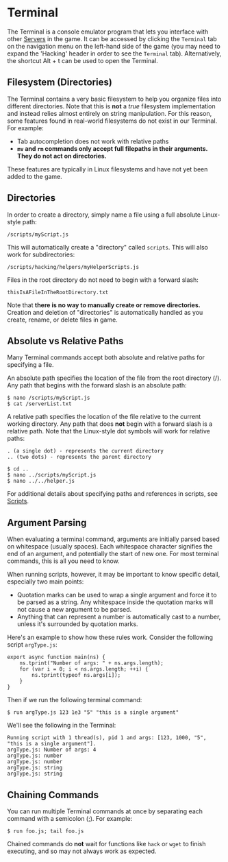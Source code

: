 # Terminal

The Terminal is a console emulator program that lets you interface with other [Servers](servers.md) in the game.
It can be accessed by clicking the `Terminal` tab on the navigation menu on the left-hand side of the game (you may need to expand the 'Hacking' header in order to see the `Terminal` tab).
Alternatively, the shortcut Alt + t can be used to open the Terminal.

## Filesystem (Directories)

The Terminal contains a very basic filesystem to help you organize files into different directories.
Note that this is **not** a _true_ filesystem implementation and instead relies almost entirely on string manipulation.
For this reason, some features found in real-world filesystems do not exist in our Terminal. For example:

- Tab autocompletion does not work with relative paths
- **`mv` and `rm` commands only accept full filepaths in their arguments.**
  **They do not act on directories.**

These features are typically in Linux filesystems and have not yet been added to the game.

## Directories

In order to create a directory, simply name a file using a full absolute Linux-style path:

    /scripts/myScript.js

This will automatically create a "directory" called `scripts`.
This will also work for subdirectories:

    /scripts/hacking/helpers/myHelperScripts.js

Files in the root directory do not need to begin with a forward slash:

    thisIsAFileInTheRootDirectory.txt

Note that **there is no way to manually create or remove directories.**
Creation and deletion of "directories" is automatically handled as you create, rename, or delete files in game.

## Absolute vs Relative Paths

Many Terminal commands accept both absolute and relative paths for specifying a file.

An absolute path specifies the location of the file from the root directory (/).
Any path that begins with the forward slash is an absolute path:

    $ nano /scripts/myScript.js
    $ cat /serverList.txt

A relative path specifies the location of the file relative to the current working directory.
Any path that does **not** begin with a forward slash is a relative path.
Note that the Linux-style dot symbols will work for relative paths:

    . (a single dot) - represents the current directory
    .. (two dots) - represents the parent directory

    $ cd ..
    $ nano ../scripts/myScript.js
    $ nano ../../helper.js

For additional details about specifying paths and references in scripts, see [Scripts](scripts.md).

## Argument Parsing

When evaluating a terminal command, arguments are initially parsed based on whitespace (usually spaces).
Each whitespace character signifies the end of an argument, and potentially the start of new one.
For most terminal commands, this is all you need to know.

When running scripts, however, it may be important to know specific detail, especially two main points:

- Quotation marks can be used to wrap a single argument and force it to be parsed as a string.
  Any whitespace inside the quotation marks will not cause a new argument to be parsed.
- Anything that can represent a number is automatically cast to a number, unless it's surrounded by quotation marks.

Here's an example to show how these rules work.
Consider the following script `argType.js`:

    export async function main(ns) {
        ns.tprint("Number of args: " + ns.args.length);
        for (var i = 0; i < ns.args.length; ++i) {
            ns.tprint(typeof ns.args[i]);
        }
    }

Then if we run the following terminal command:

    $ run argType.js 123 1e3 "5" "this is a single argument"

We'll see the following in the Terminal:

    Running script with 1 thread(s), pid 1 and args: [123, 1000, "5", "this is a single argument"].
    argType.js: Number of args: 4
    argType.js: number
    argType.js: number
    argType.js: string
    argType.js: string

## Chaining Commands

You can run multiple Terminal commands at once by separating each command
with a semicolon (;). For example:

    $ run foo.js; tail foo.js

Chained commands do **not** wait for functions like `hack` or `wget` to finish executing, and so may not always work as expected.
